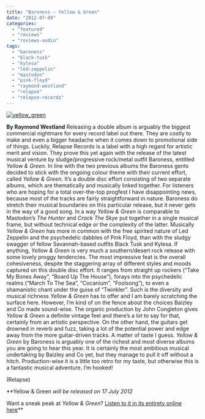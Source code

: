 ```yaml
---
title: "Baroness – Yellow & Green"
date: "2012-07-09"
categories: 
  - "featured"
  - "reviews"
  - "reviews-audio"
tags: 
  - "baroness"
  - "black-tusk"
  - "kylesa"
  - "led-zeppelin"
  - "mastodon"
  - "pink-floyd"
  - "raymond-westland"
  - "relapse"
  - "relapse-records"
---
```


[![](http://www.hellbound.ca/wp-content/uploads/2012/07/yellow_green.jpg "yellow_green")](http://www.hellbound.ca/2012/07/baroness-yellow-green/yellow_green/)

**By Raymond Westland** Releasing a double album is arguably the biggest commercial nightmare for every record label out there. They are costly to make and even a bigger headache when it comes down to promotional side of things. Luckily, Relapse Records is a label with a high regard for artistic merit and vision. They prove this yet again with the release of the latest musical venture by sludge/progressive rock/metal outfit Baroness, entitled _Yellow & Green_. In line with the two previous albums the Baroness gents decided to stick with the ongoing colour theme with their current effort, called _Yellow & Green_. It’s a double disc effort consisting of two separate albums, which are thematically and musically linked together. For listeners who are hoping for a total over-the-top progfest I have disappointing news, because most of the tracks are fairly straightforward in nature. Baroness do stretch their musical boundaries on this particular release, but it never gets in the way of a good song. In a way _Yellow & Green_ is comparable to Mastodon’s _The Hunter_ and _Crack The Skye_ put together in a single musical frame, but without technical edge or the complexity of the latter. Musically _Yellow & Green_ has more in common with the free spirited nature of Led Zeppelin and the psychedelic dabbles of Pink Floyd, than with the sludgy swagger of fellow Savannah-based outfits Black Tusk and Kylesa. If anything, _Yellow & Green_ is very much a southern/desert rock release with some lovely proggy tendencies. The most impressive feat is the overall cohesiveness, despite the staggering array of different styles and moods captured on this double disc effort. It ranges from straight up rockers (“Take My Bones Away”, “Board Up The House”), forays into the psychedelic realms (“March To The Sea”, “Cocanium”, “Foolsong”), to even a shamanistic chant under the guise of “Twinkler”. Such is the diversity and musical richness _Yellow & Green_ has to offer and I am barely scratching the surface here. However, I’m kind of on the fence about the choices Baizley and Co made sound-wise. The organic production by John Congleton gives _Yellow & Green_ a definite vintage feel and there’s a lot to say for that, certainly from an artistic perspective. On the other hand, the guitars get drowned in reverb and fuzz, taking a lot of the potential power and edge away from the more guitar-driven tracks. A matter of taste I guess. _Yellow & Green_ by Baroness is arguably one of the richest and most diverse albums you are going to hear this year. It is certainly the most ambitious musical undertaking by Baizley and Co yet, but they manage to pull it off without a hitch. Production-wise it is a little too retro for my taste, but otherwise this is a fantastic musical adventure. I’m hooked!

(Relapse)

**Yellow & Green _will be released on 17 July 2012_

Want a sneak peak at _Yellow & Green_? [Listen to it in its entirety online here](http://www.npr.org/2012/07/08/156292608/first-listen-baroness-yellow-and-green)**
